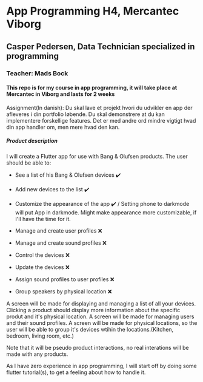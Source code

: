 # App Programming H4, Mercantec Viborg

## Casper Pedersen, Data Technician specialized in programming

### Teacher: Mads Bock

#### This repo is for my course in app programming, it will take place at Mercantec in Viborg and lasts for 2 weeks

Assignment(In danish):
Du skal lave et projekt hvori du udvikler en app der afleveres i din portfolio løbende. Du skal demonstrere at du kan implementere forskellige features. Det er med andre ord mindre vigtigt hvad din app handler om, men mere hvad den kan.

##### Product description

I will create a Flutter app for use with Bang & Olufsen products. The user should be able to:


* See a list of his Bang & Olufsen devices :heavy_check_mark:
* Add new devices to the list :heavy_check_mark:
* Customize the appearance of the app :heavy_check_mark: / Setting phone to darkmode will put App in darkmode. Might make appearance more customizable, if I'll have the time for it.

* Manage and create user profiles :x:
* Manage and create sound profiles :x:
* Control the devices :x:
* Update the devices :x:
* Assign sound profiles to user profiles :x:
* Group speakers by physical location :x:

A screen will be made for displaying and managing a list of all your devices. Clicking a product should display more information about the specific produt and it's physical location.
A screen will be made for managing users and their sound profiles.
A screen will be made for physical locations, so the user will be able to group it's devices wtihin the locations.(Kitchen, bedroom, living room, etc.)

Note that it will be pseudo product interactions, no real interations will be made with any products.

As I have zero experience in app programming, I will start off by doing some flutter tutorial(s), to get a feeling about how to handle it.
